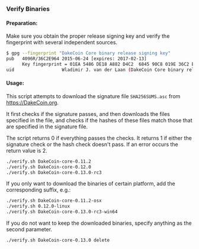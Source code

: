### Verify Binaries

#### Preparation:

Make sure you obtain the proper release signing key and verify the fingerprint with several independent sources.

```sh
$ gpg --fingerprint "DakeCoin Core binary release signing key"
pub   4096R/36C2E964 2015-06-24 [expires: 2017-02-13]
      Key fingerprint = 01EA 5486 DE18 A882 D4C2  6845 90C8 019E 36C2 E964
uid                  Wladimir J. van der Laan (DakeCoin Core binary release signing key) <laanwj@gmail.com>
```

#### Usage:

This script attempts to download the signature file `SHA256SUMS.asc` from https://DakeCoin.org.

It first checks if the signature passes, and then downloads the files specified in the file, and checks if the hashes of these files match those that are specified in the signature file.

The script returns 0 if everything passes the checks. It returns 1 if either the signature check or the hash check doesn't pass. If an error occurs the return value is 2.


```sh
./verify.sh DakeCoin-core-0.11.2
./verify.sh DakeCoin-core-0.12.0
./verify.sh DakeCoin-core-0.13.0-rc3
```

If you only want to download the binaries of certain platform, add the corresponding suffix, e.g.:

```sh
./verify.sh DakeCoin-core-0.11.2-osx
./verify.sh 0.12.0-linux
./verify.sh DakeCoin-core-0.13.0-rc3-win64
```

If you do not want to keep the downloaded binaries, specify anything as the second parameter.

```sh
./verify.sh DakeCoin-core-0.13.0 delete
```
